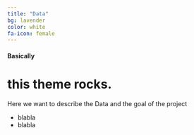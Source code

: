 ```yaml
---
title: "Data"
bg: lavender
color: white
fa-icon: female
---
```


#### Basically

# this theme rocks.

Here we want to describe the Data and the goal of the project

- blabla
- blabla
